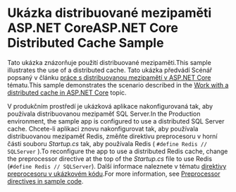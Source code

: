 # <a name="aspnet-core-distributed-cache-sample"></a><span data-ttu-id="b3157-101">Ukázka distribuované mezipaměti ASP.NET Core</span><span class="sxs-lookup"><span data-stu-id="b3157-101">ASP.NET Core Distributed Cache Sample</span></span>

<span data-ttu-id="b3157-102">Tato ukázka znázorňuje použití distribuované mezipaměti.</span><span class="sxs-lookup"><span data-stu-id="b3157-102">This sample illustrates the use of a distributed cache.</span></span> <span data-ttu-id="b3157-103">Tato ukázka předvádí Scénář popsaný v článku [práce s distribuovanou mezipamětí v ASP.NET Core](https://docs.microsoft.com/aspnet/core/performance/caching/distributed) tématu.</span><span class="sxs-lookup"><span data-stu-id="b3157-103">This sample demonstrates the scenario described in the [Work with a distributed cache in ASP.NET Core](https://docs.microsoft.com/aspnet/core/performance/caching/distributed) topic.</span></span>

<span data-ttu-id="b3157-104">V produkčním prostředí je ukázková aplikace nakonfigurovaná tak, aby používala distribuovanou mezipaměť SQL Server.</span><span class="sxs-lookup"><span data-stu-id="b3157-104">In the Production environment, the sample app is configured to use a distributed SQL Server cache.</span></span> <span data-ttu-id="b3157-105">Chcete-li aplikaci znovu nakonfigurovat tak, aby používala distribuovanou mezipaměť Redis, změňte direktivu preprocesoru v horní části souboru *Startup.cs* tak, aby používala Redis ( `#define Redis // SQLServer` ).</span><span class="sxs-lookup"><span data-stu-id="b3157-105">To reconfigure the app to use a distributed Redis cache, change the preprocessor directive at the top of the *Startup.cs* file to use Redis (`#define Redis // SQLServer`).</span></span> <span data-ttu-id="b3157-106">Další informace naleznete v tématu [direktivy preprocesoru v ukázkovém kódu](https://docs.microsoft.com/aspnet/core/introduction-to-aspnet-core#preprocessor-directives-in-sample-code).</span><span class="sxs-lookup"><span data-stu-id="b3157-106">For more information, see [Preprocessor directives in sample code](https://docs.microsoft.com/aspnet/core/introduction-to-aspnet-core#preprocessor-directives-in-sample-code).</span></span>
